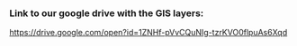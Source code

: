 ### Link to our google drive with the GIS layers:

<https://drive.google.com/open?id=1ZNHf-pVvCQuNIg-tzrKVO0flpuAs6Xqd>
